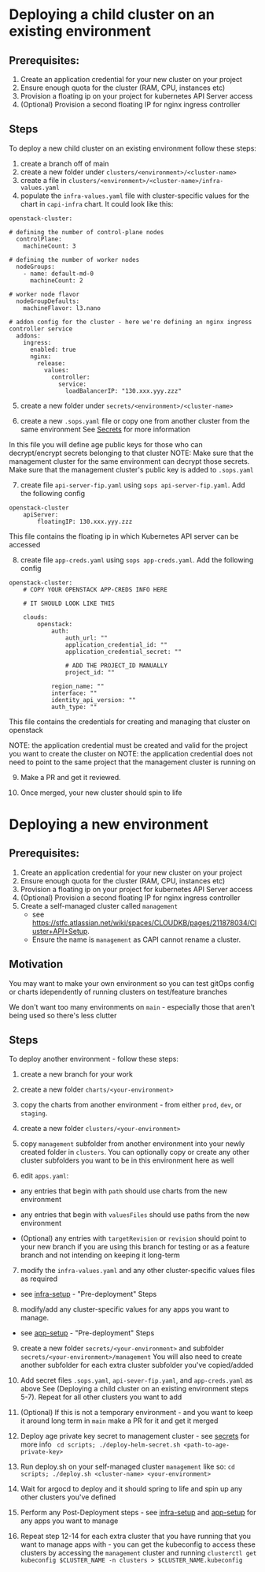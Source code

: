 # Deploying a child cluster on an existing environment

## Prerequisites: 
1. Create an application credential for your new cluster on your project
2. Ensure enough quota for the cluster (RAM, CPU, instances etc)
3. Provision a floating ip on your project for kubernetes API Server access
4. (Optional) Provision a second floating IP for nginx ingress controller

## Steps
To deploy a new child cluster on an existing environment follow these steps:


1. create a branch off of main
2. create a new folder under `clusters/<environment>/<cluster-name>`
3. create a file in `clusters/<environment>/<cluster-name>/infra-values.yaml` 
4. populate the `infra-values.yaml` file with cluster-specific values for the chart in `capi-infra` chart. 
It could look like this:
```
openstack-cluster:

# defining the number of control-plane nodes
  controlPlane:
    machineCount: 3

# defining the number of worker nodes
  nodeGroups:
    - name: default-md-0
      machineCount: 2

# worker node flavor
  nodeGroupDefaults:
    machineFlavor: l3.nano

# addon config for the cluster - here we're defining an nginx ingress controller service
  addons:
    ingress:
      enabled: true
      nginx:
        release:
          values:
            controller:
              service:
                loadBalancerIP: "130.xxx.yyy.zzz"

```

5. create a new folder under `secrets/<environment>/<cluster-name>`

6. create a new `.sops.yaml` file or copy one from another cluster from the same environment 
See [Secrets](secrets.md) for more information

In this file you will define age public keys for those who can decrypt/encrypt secrets belonging to that cluster
NOTE: Make sure that the management cluster for the same environment can decrypt those secrets. Make sure that the management cluster's public key is added to `.sops.yaml`

7. create file `api-server-fip.yaml` using `sops api-server-fip.yaml`. Add the following config

```
openstack-cluster
    apiServer:
        floatingIP: 130.xxx.yyy.zzz
```

This file contains the floating ip in which Kubernetes API server can be accessed

8. create file `app-creds.yaml` using `sops app-creds.yaml`. Add the following config

```
openstack-cluster:
    # COPY YOUR OPENSTACK APP-CREDS INFO HERE

    # IT SHOULD LOOK LIKE THIS

    clouds:
        openstack:
            auth:
                auth_url: ""
                application_credential_id: ""
                application_credential_secret: ""

                # ADD THE PROJECT_ID MANUALLY
                project_id: ""
                
            region_name: ""
            interface: ""
            identity_api_version: ""
            auth_type: ""

```

This file contains the credentials for creating and managing that cluster on openstack

NOTE: the application credential must be created and valid for the project you want to create the cluster on
NOTE: the application credential does not need to point to the same project that the management cluster is running on

9. Make a PR and get it reviewed.

10.  Once merged, your new cluster should spin to life


# Deploying a new environment

## Prerequisites: 
1. Create an application credential for your new cluster on your project
2. Ensure enough quota for the cluster (RAM, CPU, instances etc)
3. Provision a floating ip on your project for kubernetes API Server access
4. (Optional) Provision a second floating IP for nginx ingress controller
5. Create a self-managed cluster called `management` 
   - see https://stfc.atlassian.net/wiki/spaces/CLOUDKB/pages/211878034/Cluster+API+Setup. 
   - Ensure the name is `management` as CAPI cannot rename a cluster.

## Motivation
You may want to make your own environment so you can test gitOps config or charts idependently of running clusters on test/feature branches

We don't want too many environments on `main` - especially those that aren't being used so there's less clutter

## Steps
To deploy another environment - follow these steps: 

1. create a new branch for your work

2. create a new folder `charts/<your-environment>`

3. copy the charts from another environment - from either `prod`, `dev`, or `staging`. 

4. create a new folder `clusters/<your-environment>`

5. copy `management` subfolder from another environment into your newly created folder in `clusters`. 
You can optionally copy or create any other cluster subfolders you want to be in this environment here as well

6. edit `apps.yaml`: 

- any entries that begin with `path` should use charts from the new environment
- any entries that begin with `valuesFiles` should use paths from the new environment
  
- (Optional) any entries with `targetRevision` or `revision` should point to your new branch if you are using this branch for testing or as a feature branch and not intending on keeping it long-term

7. modify the `infra-values.yaml` and any other cluster-specific values files as required 
- see [infra-setup](infra-setup.md) - "Pre-deployment" Steps

8. modify/add any cluster-specific values for any apps you want to manage.
- see [app-setup](app-setup.md) - "Pre-deployment" Steps

9.  create a new folder `secrets/<your-environment>` and subfolder `secrets/<your-environment>/management` 
You will also need to create another subfolder for each extra cluster subfolder you've copied/added

10. Add secret files `.sops.yaml`, `api-sever-fip.yaml`, and `app-creds.yaml` as above 
See (Deploying a child cluster on an existing environment steps 5-7). 
Repeat for all other clusters you want to add

11.   (Optional) If this is not a temporary environment - and you want to keep it around long term in `main` make a PR for it and get it merged

12.   Deploy age private key secret to management cluster - see [secrets](secrets.md) for more info
``` cd scripts; ./deploy-helm-secret.sh <path-to-age-private-key>``` 

13.   Run deploy.sh on your self-managed cluster `management` like so:
``` cd scripts; ./deploy.sh <cluster-name> <your-environment> ```

14.  Wait for argocd to deploy and it should spring to life and spin up any other clusters you've defined

15.  Perform any Post-Deployment steps - see [infra-setup](infra-setup.md) and [app-setup](app-setup.md) for any apps you want to manage

16.  Repeat step 12-14 for each extra cluster that you have running that you want to manage apps with
    - you can get the kubeconfig to access these clusters by accessing the `management` cluster and running `clusterctl get kubeconfig $CLUSTER_NAME -n clusters > $CLUSTER_NAME.kubeconfig`